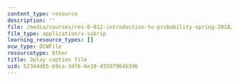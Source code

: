 ```yaml
---
content_type: resource
description: ''
file: /media/courses/res-6-012-introduction-to-probability-spring-2018/523d4d85b9ca3df66e10d3597964b396_yqdcK6-9kv8.srt
file_type: application/x-subrip
learning_resource_types: []
ocw_type: OCWFile
resourcetype: Other
title: 3play caption file
uid: 523d4d85-b9ca-3df6-6e10-d3597964b396
---
```

